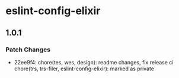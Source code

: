 # eslint-config-elixir

## 1.0.1

### Patch Changes

- 22ee9f4: chore(tes, wes, design): readme changes, fix release ci
  chore(trs, trs-filer, eslint-config-elixir): marked as private

